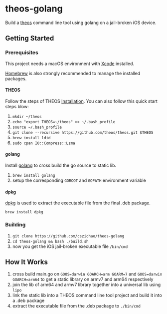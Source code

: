 # theos-golang
Build a [theos](https://github.com/theos/theos) command line tool using golang on a jail-broken iOS device.

## Getting Started

### Prerequisites

This project needs a macOS environment with [Xcode](https://developer.apple.com/xcode/) installed.

[Homebrew](https://brew.sh/) is also strongly recommended to manage the installed packages.

#### THEOS

Follow the steps of THEOS [Installation](https://github.com/theos/theos/wiki/Installation). You can also follow this quick start steps blow:

1. `mkdir ~/theos`
1. `echo "export THEOS=~/theos" >> ~/.bash_profile`
1. `source ~/.bash_profile`
1.  `git clone --recursive https://github.com/theos/theos.git $THEOS`
1. `brew install ldid`
1. `sudo cpan IO::Compress::Lzma`

#### golang
Install [golang](https://golang.org/) to cross build the go source to static lib.

1. `brew install golang`
1. setup the corresponding `GOROOT` and `GOPATH` environment variable

#### dpkg
[dpkg](https://en.wikipedia.org/wiki/Dpkg) is used to extract the executable file from the final .deb package.

`brew install dpkg`

### Building

1. `git clone https://github.com/cszichao/theos-golang`
1. `cd theos-golang && bash ./build.sh`
1. now you get the iOS jail-broken executable file `/bin/cmd`

## How It Works

1. cross build main.go on `GOOS=darwin GOARCH=arm GOARM=7` and `GOOS=darwin GOARCH=arm64` to get a static library on armv7 and arm64 respectively
1. join the lib of arm64 and armv7 library together into a universal lib using  `lipo`
1. link the static lib into a THEOS command line tool project and build it into a .deb package
1. extract the executable file from the .deb package to `./bin/cmd`

